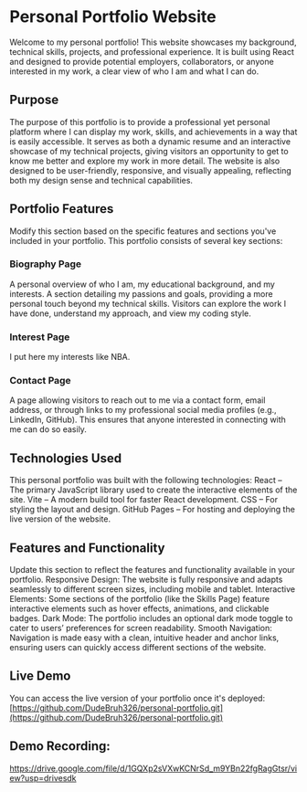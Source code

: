 # Personal Portfolio Website
Welcome to my personal portfolio! This website showcases my background, technical skills, projects, and professional experience. It is built using React and designed to provide potential employers, collaborators, or anyone interested in my work, a clear view of who I am and what I can do.

## Purpose
The purpose of this portfolio is to provide a professional yet personal platform where I can display my work, skills, and achievements in a way that is easily accessible. It serves as both a dynamic resume and an interactive showcase of my technical projects, giving visitors an opportunity to get to know me better and explore my work in more detail. The website is also designed to be user-friendly, responsive, and visually appealing, reflecting both my design sense and technical capabilities.


## Portfolio Features
Modify this section based on the specific features and sections you've included in your portfolio.
This portfolio consists of several key sections:

### Biography Page
A personal overview of who I am, my educational background, and my interests.
A section detailing my passions and goals, providing a more personal touch beyond my technical skills.
Visitors can explore the work I have done, understand my approach, and view my coding style.
### Interest Page
I put here my interests like NBA. 
###  Contact Page
A page allowing visitors to reach out to me via a contact form, email address, or through links to my professional social media profiles (e.g., LinkedIn, GitHub).
This ensures that anyone interested in connecting with me can do so easily.

## Technologies Used
This personal portfolio was built with the following technologies:
React – The primary JavaScript library used to create the interactive elements of the site.
Vite – A modern build tool for faster React development.
CSS – For styling the layout and design.
GitHub Pages – For hosting and deploying the live version of the website.

## Features and Functionality
Update this section to reflect the features and functionality available in your portfolio.
Responsive Design: The website is fully responsive and adapts seamlessly to different screen sizes, including mobile and tablet.
Interactive Elements: Some sections of the portfolio (like the Skills Page) feature interactive elements such as hover effects, animations, and clickable badges.
Dark Mode: The portfolio includes an optional dark mode toggle to cater to users’ preferences for screen readability.
Smooth Navigation: Navigation is made easy with a clean, intuitive header and anchor links, ensuring users can quickly access different sections of the website.


## Live Demo
You can access the live version of your portfolio once it's deployed:
[https://github.com/DudeBruh326/personal-portfolio.git](https://github.com/DudeBruh326/personal-portfolio.git)

## Demo Recording:

[https://drive.google.com/file/d/1GQXp2sVXwKCNrSd_m9YBn22fgRagGtsr/view?usp=drivesdk ](https://drive.google.com/file/d/1GQXp2sVXwKCNrSd_m9YBn22fgRagGtsr/view?usp=drivesdk )



